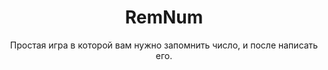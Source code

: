 <p align="center">
  <h1 align="center">RemNum</h1>
  <p align="center">Простая игра в которой вам нужно запомнить число, и после написать его.</p>
</p>
